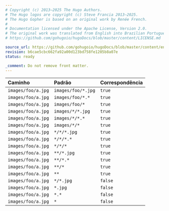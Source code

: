 ```yaml
---
# Copyright (c) 2013–2025 The Hugo Authors.
# The Hugo logos are copyright (c) Steve Francia 2013–2025.
# The Hugo Gopher is based on an original work by Renée French.
#
# Documentation licensed under the Apache License, Version 2.0.
# The original work was translated from English into Brazilian Portuguese.
# https://github.com/gohugoio/hugoDocs/blob/master/content/LICENSE.md

source_url: https://github.com/gohugoio/hugoDocs/blob/master/content/en/_common/glob-patterns.md
revision: b6cae5cbc662fa92a00d123bd758fe1205b8a07e
status: ready

_comment: Do not remove front matter.
---
```


 Caminho            | Padrão             | Correspondência
:-------------------|:-------------------|:----------------
 `images/foo/a.jpg` | `images/foo/*.jpg` | `true`
 `images/foo/a.jpg` | `images/foo/*.*`   | `true`
 `images/foo/a.jpg` | `images/foo/*`     | `true`
 `images/foo/a.jpg` | `images/*/*.jpg`   | `true`
 `images/foo/a.jpg` | `images/*/*.*`     | `true`
 `images/foo/a.jpg` | `images/*/*`       | `true`
 `images/foo/a.jpg` | `*/*/*.jpg`        | `true`
 `images/foo/a.jpg` | `*/*/*.*`          | `true`
 `images/foo/a.jpg` | `*/*/*`            | `true`
 `images/foo/a.jpg` | `**/*.jpg`         | `true`
 `images/foo/a.jpg` | `**/*.*`           | `true`
 `images/foo/a.jpg` | `**/*`             | `true`
 `images/foo/a.jpg` | `**`               | `true`
 `images/foo/a.jpg` | `*/*.jpg`          | `false`
 `images/foo/a.jpg` | `*.jpg`            | `false`
 `images/foo/a.jpg` | `*.*`              | `false`
 `images/foo/a.jpg` | `*`                | `false`
